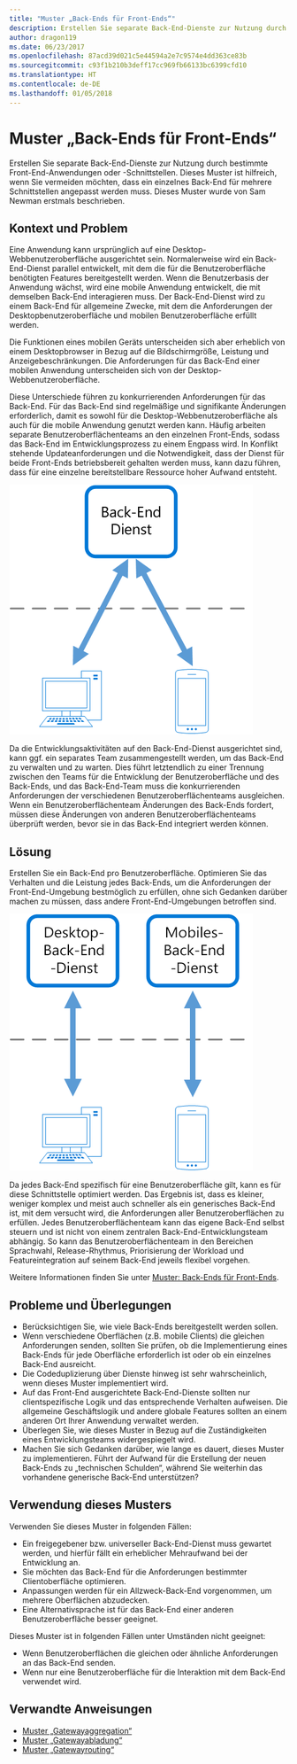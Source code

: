 ```yaml
---
title: "Muster „Back-Ends für Front-Ends“"
description: Erstellen Sie separate Back-End-Dienste zur Nutzung durch bestimmte Front-End-Anwendungen oder -Schnittstellen.
author: dragon119
ms.date: 06/23/2017
ms.openlocfilehash: 87acd39d021c5e44594a2e7c9574e4dd363ce83b
ms.sourcegitcommit: c93f1b210b3deff17cc969fb66133bc6399cfd10
ms.translationtype: HT
ms.contentlocale: de-DE
ms.lasthandoff: 01/05/2018
---
```

# <a name="backends-for-frontends-pattern"></a>Muster „Back-Ends für Front-Ends“

Erstellen Sie separate Back-End-Dienste zur Nutzung durch bestimmte Front-End-Anwendungen oder -Schnittstellen. Dieses Muster ist hilfreich, wenn Sie vermeiden möchten, dass ein einzelnes Back-End für mehrere Schnittstellen angepasst werden muss. Dieses Muster wurde von Sam Newman erstmals beschrieben.

## <a name="context-and-problem"></a>Kontext und Problem

Eine Anwendung kann ursprünglich auf eine Desktop-Webbenutzeroberfläche ausgerichtet sein. Normalerweise wird ein Back-End-Dienst parallel entwickelt, mit dem die für die Benutzeroberfläche benötigten Features bereitgestellt werden. Wenn die Benutzerbasis der Anwendung wächst, wird eine mobile Anwendung entwickelt, die mit demselben Back-End interagieren muss. Der Back-End-Dienst wird zu einem Back-End für allgemeine Zwecke, mit dem die Anforderungen der Desktopbenutzeroberfläche und mobilen Benutzeroberfläche erfüllt werden.

Die Funktionen eines mobilen Geräts unterscheiden sich aber erheblich von einem Desktopbrowser in Bezug auf die Bildschirmgröße, Leistung und Anzeigebeschränkungen. Die Anforderungen für das Back-End einer mobilen Anwendung unterscheiden sich von der Desktop-Webbenutzeroberfläche. 

Diese Unterschiede führen zu konkurrierenden Anforderungen für das Back-End. Für das Back-End sind regelmäßige und signifikante Änderungen erforderlich, damit es sowohl für die Desktop-Webbenutzeroberfläche als auch für die mobile Anwendung genutzt werden kann. Häufig arbeiten separate Benutzeroberflächenteams an den einzelnen Front-Ends, sodass das Back-End im Entwicklungsprozess zu einem Engpass wird. In Konflikt stehende Updateanforderungen und die Notwendigkeit, dass der Dienst für beide Front-Ends betriebsbereit gehalten werden muss, kann dazu führen, dass für eine einzelne bereitstellbare Ressource hoher Aufwand entsteht.

![](./_images/backend-for-frontend.png) 

Da die Entwicklungsaktivitäten auf den Back-End-Dienst ausgerichtet sind, kann ggf. ein separates Team zusammengestellt werden, um das Back-End zu verwalten und zu warten. Dies führt letztendlich zu einer Trennung zwischen den Teams für die Entwicklung der Benutzeroberfläche und des Back-Ends, und das Back-End-Team muss die konkurrierenden Anforderungen der verschiedenen Benutzeroberflächenteams ausgleichen. Wenn ein Benutzeroberflächenteam Änderungen des Back-Ends fordert, müssen diese Änderungen von anderen Benutzeroberflächenteams überprüft werden, bevor sie in das Back-End integriert werden können. 

## <a name="solution"></a>Lösung

Erstellen Sie ein Back-End pro Benutzeroberfläche. Optimieren Sie das Verhalten und die Leistung jedes Back-Ends, um die Anforderungen der Front-End-Umgebung bestmöglich zu erfüllen, ohne sich Gedanken darüber machen zu müssen, dass andere Front-End-Umgebungen betroffen sind.

![](./_images/backend-for-frontend-example.png) 

Da jedes Back-End spezifisch für eine Benutzeroberfläche gilt, kann es für diese Schnittstelle optimiert werden. Das Ergebnis ist, dass es kleiner, weniger komplex und meist auch schneller als ein generisches Back-End ist, mit dem versucht wird, die Anforderungen aller Benutzeroberflächen zu erfüllen. Jedes Benutzeroberflächenteam kann das eigene Back-End selbst steuern und ist nicht von einem zentralen Back-End-Entwicklungsteam abhängig. So kann das Benutzeroberflächenteam in den Bereichen Sprachwahl, Release-Rhythmus, Priorisierung der Workload und Featureintegration auf seinem Back-End jeweils flexibel vorgehen.

Weitere Informationen finden Sie unter [Muster: Back-Ends für Front-Ends](http://samnewman.io/patterns/architectural/bff/).

## <a name="issues-and-considerations"></a>Probleme und Überlegungen

- Berücksichtigen Sie, wie viele Back-Ends bereitgestellt werden sollen.
- Wenn verschiedene Oberflächen (z.B. mobile Clients) die gleichen Anforderungen senden, sollten Sie prüfen, ob die Implementierung eines Back-Ends für jede Oberfläche erforderlich ist oder ob ein einzelnes Back-End ausreicht.
- Die Codeduplizierung über Dienste hinweg ist sehr wahrscheinlich, wenn dieses Muster implementiert wird.
- Auf das Front-End ausgerichtete Back-End-Dienste sollten nur clientspezifische Logik und das entsprechende Verhalten aufweisen. Die allgemeine Geschäftslogik und andere globale Features sollten an einem anderen Ort Ihrer Anwendung verwaltet werden.
- Überlegen Sie, wie dieses Muster in Bezug auf die Zuständigkeiten eines Entwicklungsteams widergespiegelt wird.
- Machen Sie sich Gedanken darüber, wie lange es dauert, dieses Muster zu implementieren. Führt der Aufwand für die Erstellung der neuen Back-Ends zu „technischen Schulden“, während Sie weiterhin das vorhandene generische Back-End unterstützen?

## <a name="when-to-use-this-pattern"></a>Verwendung dieses Musters

Verwenden Sie dieses Muster in folgenden Fällen:

- Ein freigegebener bzw. universeller Back-End-Dienst muss gewartet werden, und hierfür fällt ein erheblicher Mehraufwand bei der Entwicklung an.
- Sie möchten das Back-End für die Anforderungen bestimmter Clientoberfläche optimieren.
- Anpassungen werden für ein Allzweck-Back-End vorgenommen, um mehrere Oberflächen abzudecken.
- Eine Alternativsprache ist für das Back-End einer anderen Benutzeroberfläche besser geeignet.

Dieses Muster ist in folgenden Fällen unter Umständen nicht geeignet:

- Wenn Benutzeroberflächen die gleichen oder ähnliche Anforderungen an das Back-End senden.
- Wenn nur eine Benutzeroberfläche für die Interaktion mit dem Back-End verwendet wird.

## <a name="related-guidance"></a>Verwandte Anweisungen

- [Muster „Gatewayaggregation“](./gateway-aggregation.md)
- [Muster „Gatewayabladung“](./gateway-offloading.md)
- [Muster „Gatewayrouting“](./gateway-routing.md)


